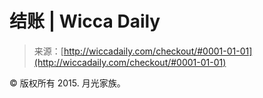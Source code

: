 <!--yml

类别: 未分类

日期: 2024-06-12 18:24:26

-->

# 结账 | Wicca Daily

> 来源：[http://wiccadaily.com/checkout/#0001-01-01](http://wiccadaily.com/checkout/#0001-01-01)

© 版权所有 2015\. 月光家族。
